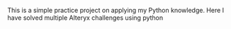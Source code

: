 This is a simple practice project on applying my Python knowledge. Here I have solved multiple Alteryx challenges using python 
